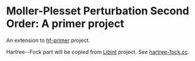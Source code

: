 Moller-Plesset Perturbation Second Order: A primer project
====

An extension to [hf-primer](https://github.com/bimalgaudel/hf-primer) project.

Hartree--Fock part will be copied from [Libint](https://github.com/evaleev/libint) project.
See [hartree-fock.cc](https://github.com/evaleev/libint/blob/master/tests/hartree-fock/hartree-fock.cc).
